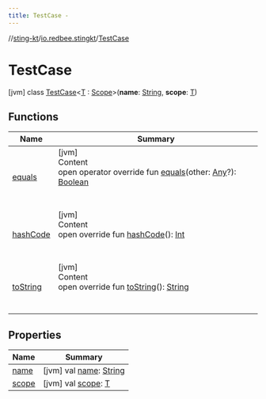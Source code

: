 ```yaml
---
title: TestCase -
---
```

//[sting-kt](../../index.md)/[io.redbee.stingkt](../index.md)/[TestCase](index.md)



# TestCase  
 [jvm] class [TestCase](index.md)<[T](index.md) : [Scope](../-scope/index.md)>(**name**: [String](https://kotlinlang.org/api/latest/jvm/stdlib/kotlin/-string/index.html), **scope**: [T](index.md))   


## Functions  
  
|  Name|  Summary| 
|---|---|
| [equals](../-assert-builder/index.md#kotlin/Any/equals/#kotlin.Any?/PointingToDeclaration/)| [jvm]  <br>Content  <br>open operator override fun [equals](../-assert-builder/index.md#kotlin/Any/equals/#kotlin.Any?/PointingToDeclaration/)(other: [Any](https://kotlinlang.org/api/latest/jvm/stdlib/kotlin/-any/index.html)?): [Boolean](https://kotlinlang.org/api/latest/jvm/stdlib/kotlin/-boolean/index.html)  <br><br><br>
| [hashCode](../-assert-builder/index.md#kotlin/Any/hashCode/#/PointingToDeclaration/)| [jvm]  <br>Content  <br>open override fun [hashCode](../-assert-builder/index.md#kotlin/Any/hashCode/#/PointingToDeclaration/)(): [Int](https://kotlinlang.org/api/latest/jvm/stdlib/kotlin/-int/index.html)  <br><br><br>
| [toString](../-assert-builder/index.md#kotlin/Any/toString/#/PointingToDeclaration/)| [jvm]  <br>Content  <br>open override fun [toString](../-assert-builder/index.md#kotlin/Any/toString/#/PointingToDeclaration/)(): [String](https://kotlinlang.org/api/latest/jvm/stdlib/kotlin/-string/index.html)  <br><br><br>


## Properties  
  
|  Name|  Summary| 
|---|---|
| [name](index.md#io.redbee.stingkt/TestCase/name/#/PointingToDeclaration/)|  [jvm] val [name](index.md#io.redbee.stingkt/TestCase/name/#/PointingToDeclaration/): [String](https://kotlinlang.org/api/latest/jvm/stdlib/kotlin/-string/index.html)   <br>
| [scope](index.md#io.redbee.stingkt/TestCase/scope/#/PointingToDeclaration/)|  [jvm] val [scope](index.md#io.redbee.stingkt/TestCase/scope/#/PointingToDeclaration/): [T](index.md)   <br>

